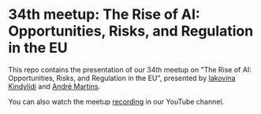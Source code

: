 # 34th meetup: The Rise of AI: Opportunities, Risks, and Regulation in the EU

This repo contains the presentation of our 34th meetup on "The Rise of AI: Opportunities, Risks, and Regulation in the EU", presented by [Iakovina Kindylidi](https://www.vda.pt/pt/equipa/international-advisers/iakovina-kindylidi/20701/) and [André Martins](https://andre-martins.github.io/).

You can also watch the meetup [recording](https://youtu.be/JEnRHtCOL-c) in our YouTube channel.
